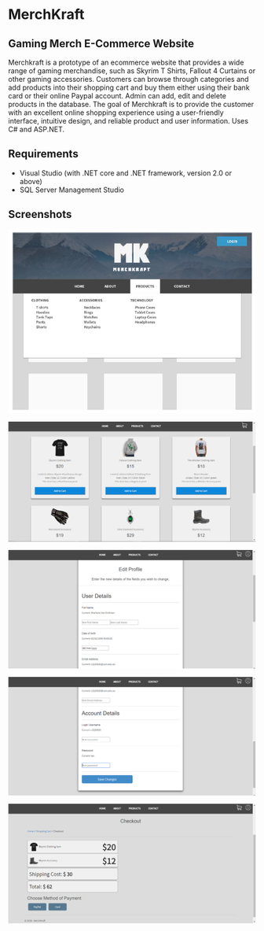 # MerchKraft #

## Gaming Merch E-Commerce Website ##
Merchkraft is a prototype of an ecommerce website that provides a wide range of gaming merchandise, such as Skyrim T Shirts, 
Fallout 4 Curtains or other gaming accessories. Customers can browse through categories and add products into 
their shopping cart and buy them either using their bank card or their online Paypal account.
Admin can add, edit and delete products in the database. 
The goal of Merchkraft is to provide the customer with an excellent online shopping experience using a 
user-friendly interface, intuitive design, and reliable product and user information. Uses C# and ASP.NET.

## Requirements ##
* Visual Studio (with .NET core and .NET framework, version 2.0 or above)
* SQL Server Management Studio

## Screenshots ##

![Alt text](Images/Capture.PNG?raw=true "Website Image1")

![Alt text](Images/Cap2.PNG?raw=true "Website Image2")

![Alt text](Images/Cap3.PNG?raw=true "Website Image3")

![Alt text](Images/Cap4.PNG?raw=true "Website Image4")

![Alt text](Images/Cap5.PNG?raw=true "Website Image5")

